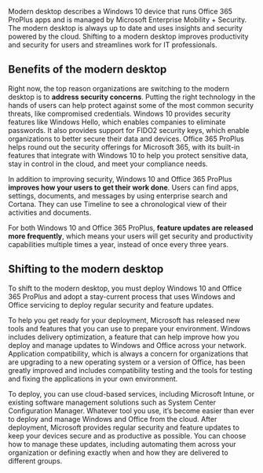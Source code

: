 Modern desktop describes a Windows 10 device that runs Office 365 ProPlus apps and is managed by Microsoft Enterprise Mobility + Security. The modern desktop is always up to date and uses insights and security powered by the cloud. Shifting to a modern desktop improves productivity and security for users and streamlines work for IT professionals. 

## Benefits of the modern desktop 
Right now, the top reason organizations are switching to the modern desktop is to **address security concerns**. Putting the right technology in the hands of users can help protect against some of the most common security threats, like compromised credentials. Windows 10 provides security features like Windows Hello, which enables companies to eliminate passwords. It also provides support for FIDO2 security keys, which enable organizations to better secure their data and devices. Office 365 ProPlus helps round out the security offerings for Microsoft 365, with its built-in features that integrate with Windows 10 to help you protect sensitive data, stay in control in the cloud, and meet your compliance needs. 
 
In addition to improving security, Windows 10 and Office 365 ProPlus **improves how your users to get their work done**. Users can find apps, settings, documents, and messages by using enterprise search and Cortana. They can use Timeline to see a chronological view of their activities and documents.  

For both Windows 10 and Office 365 ProPlus, **feature updates are released more frequently**, which means your users will get security and productivity capabilities multiple times a year, instead of once every three years.

## Shifting to the modern desktop 
To shift to the modern desktop, you must deploy Windows 10 and Office 365 ProPlus and adopt a stay-current process that uses Windows and Office servicing to deploy regular security and feature updates.  

To help you get ready for your deployment, Microsoft has released new tools and features that you can use to prepare your environment. Windows includes delivery optimization, a feature that can help improve how you deploy and manage updates to Windows and Office across your network. Application compatibility, which is always a concern for organizations that are upgrading to a new operating system or a version of Office, has been greatly improved and includes compatibility testing and the tools for testing and fixing the applications in your own environment. 

To deploy, you can use cloud-based services, including Microsoft Intune, or existing software management solutions such as System Center Configuration Manager. Whatever tool you use, it’s become easier than ever to deploy and manage Windows and Office from the cloud. After deployment, Microsoft provides regular security and feature updates to keep your devices secure and as productive as possible. You can choose how to manage these updates, including automating them across your organization or defining exactly when and how they are delivered to different groups. 
 
 
 
